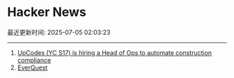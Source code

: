 # Hacker News

最近更新时间: 2025-07-05 02:03:23

--- 
1. [UpCodes (YC S17) is hiring a Head of Ops to automate construction compliance](https://up.codes/careers?utm_source=HN) 
2. [EverQuest](https://www.filfre.net/2025/07/everquest/) 
